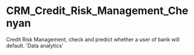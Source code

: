 # CRM_Credit_Risk_Management_Chenyan
Credit Risk Management, check and predict whether a user of bank will default. 'Data analytics'
